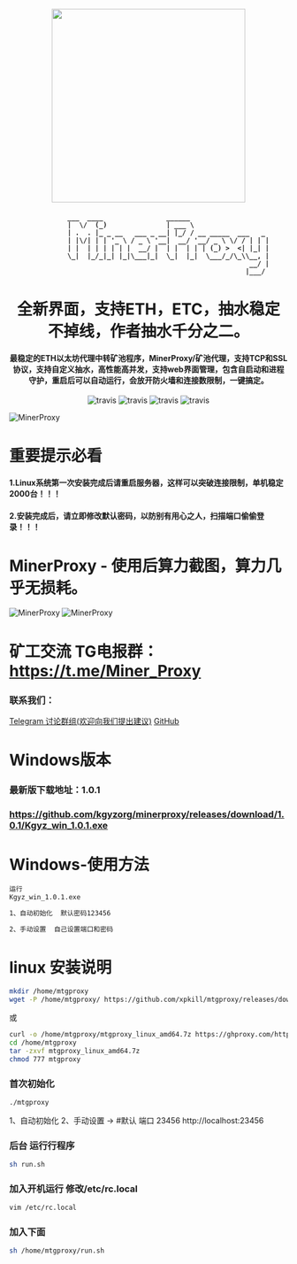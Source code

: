 
<h1 align="center">
  <br>
  <img src="https://cdn.jsdelivr.net/gh/kgyzorg/minerproxy@main/top.png" width="350"/>
</h1>


<h4 align="center">

              ___  ____                ______                    
              |  \/  (_)               | ___ \                   
              | .  . |_ _ __   ___ _ __| |_/ / __ _____  ___   _ 
              | |\/| | | '_ \ / _ \ '__|  __/ '__/ _ \ \/ / | | |
              | |  | | | | | |  __/ |  | |  | | | (_) >  <| |_| |
              \_|  |_/_|_| |_|\___|_|  \_|  |_|  \___/_/\_\\__, |
                                                            __/ |
                                                           |___/ 
</h4>



<h1 align="center">全新界面，支持ETH，ETC，抽水稳定不掉线，作者抽水千分之二。</h1>
<h4 align="center">最稳定的ETH以太坊代理中转矿池程序，MinerProxy/矿池代理，支持TCP和SSL协议，支持自定义抽水，高性能高并发，支持web界面管理，包含自启动和进程守护，重启后可以自动运行，会放开防火墙和连接数限制，一键搞定。</h4>

<p align="center">
  <a>
    <img src="https://img.shields.io/badge/Release-1.0.1_ETHASH-orgin.svg" alt="travis">
  </a>
  <a>
    <img src="https://img.shields.io/badge/Last_Update-2022_04_3-orgin.svg" alt="travis">
  </a>
  <a>
    <img src="https://img.shields.io/badge/Language-GoLang-green.svg" alt="travis">
  </a>
  <a>
    <img src="https://img.shields.io/badge/Minerproxy-Kgyz.org-green.svg" alt="travis">
  </a>
</p>

![MinerProxy](https://cdn.jsdelivr.net/gh/kgyzorg/minerproxy@main/p1.jpg)

# 重要提示必看
#### 1.Linux系统第一次安装完成后请重启服务器，这样可以突破连接限制，单机稳定2000台！！！
#### 2.安装完成后，请立即修改默认密码，以防别有用心之人，扫描端口偷偷登录！！！

# MinerProxy - 使用后算力截图，算力几乎无损耗。

![MinerProxy](https://cdn.jsdelivr.net/gh/kgyzorg/minerproxy@main/p2.jpg)
![MinerProxy](https://cdn.jsdelivr.net/gh/kgyzorg/minerproxy@main/p3.jpg)

# 矿工交流 TG电报群：https://t.me/Miner_Proxy
### 联系我们：
[Telegram 讨论群组(欢迎向我们提出建议)](https://t.me/+VR_Ri2OfBnwyNWRh)
[GitHub](https://github.com/MinerPr0xy/MinerProxy) 


# Windows版本
### 最新版下载地址：1.0.1 
###  https://github.com/kgyzorg/minerproxy/releases/download/1.0.1/Kgyz_win_1.0.1.exe


# Windows-使用方法
```bash
运行
Kgyz_win_1.0.1.exe

1、自动初始化  默认密码123456

2、手动设置  自己设置端口和密码


```


# linux 安装说明

```bash
mkdir /home/mtgproxy
wget -P /home/mtgproxy/ https://github.com/xpkill/mtgproxy/releases/download/v1.0.0/mtgproxy_linux_amd64.7z
```
或

```bash
curl -o /home/mtgproxy/mtgproxy_linux_amd64.7z https://ghproxy.com/https://github.com/xpkill/mtgproxy/releases/download/v1.0.0/mtgproxy_linux_amd64.7z
cd /home/mtgproxy
tar -zxvf mtgproxy_linux_amd64.7z
chmod 777 mtgproxy
```


### 首次初始化
```bash
./mtgproxy 
```
1、自动初始化
2、手动设置
->
#默认 端口 23456
http://localhost:23456

### 后台 运行行程序
```bash
sh run.sh
```

### 加入开机运行 修改/etc/rc.local 
```bash
vim /etc/rc.local
```
### 加入下面
```bash
sh /home/mtgproxy/run.sh
```





